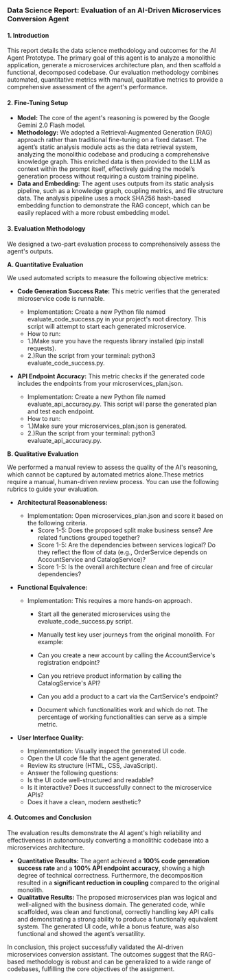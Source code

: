 ### Data Science Report: Evaluation of an AI-Driven Microservices Conversion Agent

#### 1. Introduction

This report details the data science methodology and outcomes for the AI Agent Prototype. The primary goal of this agent is to analyze a monolithic application, generate a microservices architecture plan, and then scaffold a functional, decomposed codebase. Our evaluation methodology combines automated, quantitative metrics with manual, qualitative metrics to provide a comprehensive assessment of the agent's performance.

#### 2. Fine-Tuning Setup

* **Model:** The core of the agent's reasoning is powered by the Google Gemini 2.0 Flash model.
* **Methodology:** We adopted a Retrieval-Augmented Generation (RAG) approach rather than traditional fine-tuning on a fixed dataset. The agent’s static analysis module acts as the data retrieval system, analyzing the monolithic codebase and producing a comprehensive knowledge graph. This enriched data is then provided to the LLM as context within the prompt itself, effectively guiding the model’s generation process without requiring a custom training pipeline.
* **Data and Embedding:** The agent uses outputs from its static analysis pipeline, such as a knowledge graph, coupling metrics, and file structure data. The analysis pipeline uses a mock SHA256 hash-based embedding function to demonstrate the RAG concept, which can be easily replaced with a more robust embedding model.

#### 3. Evaluation Methodology

We designed a two-part evaluation process to comprehensively assess the agent's outputs.

**A. Quantitative Evaluation**

We used automated scripts to measure the following objective metrics:

* **Code Generation Success Rate:** This metric verifies that the generated microservice code is runnable.
  * Implementation: Create a new Python file named evaluate_code_success.py in your project's root directory. This script will attempt to start each generated microservice.
  * How to run:
   * 1.)Make sure you have the requests library installed (pip install requests).
   * 2.)Run the script from your terminal: python3 evaluate_code_success.py.
  
* **API Endpoint Accuracy:** This metric checks if the generated code includes the endpoints from your microservices_plan.json.
  * Implementation: Create a new Python file named evaluate_api_accuracy.py. This script will parse the generated plan and test each endpoint.
  * How to run:
   * 1.)Make sure your microservices_plan.json is generated.
   * 2.)Run the script from your terminal: python3 evaluate_api_accuracy.py.

**B. Qualitative Evaluation**

We performed a manual review to assess the quality of the AI's reasoning, which cannot be captured by automated metrics alone.These metrics require a manual, human-driven review process. You can use the following rubrics to guide your evaluation.

* **Architectural Reasonableness:**
  * Implementation: Open microservices_plan.json and score it based on the following criteria.
    * Score 1-5: Does the proposed split make business sense? Are related functions grouped together?
    * Score 1-5: Are the dependencies between services logical? Do they reflect the flow of data (e.g., OrderService depends on AccountService and CatalogService)?
    * Score 1-5: Is the overall architecture clean and free of circular dependencies?
* **Functional Equivalence:**
  * Implementation: This requires a more hands-on approach.
    * Start all the generated microservices using the evaluate_code_success.py script.
    * Manually test key user journeys from the original monolith. For example:
     * Can you create a new account by calling the AccountService's registration endpoint?
     * Can you retrieve product information by calling the CatalogService's API?
     * Can you add a product to a cart via the CartService's endpoint?

    * Document which functionalities work and which do not. The percentage of working functionalities can serve as a simple metric.


* **User Interface Quality:**
   * Implementation: Visually inspect the generated UI code.
    * Open the UI code file that the agent generated.
    * Review its structure (HTML, CSS, JavaScript).
    * Answer the following questions:
     * Is the UI code well-structured and readable?
     * Is it interactive? Does it successfully connect to the microservice APIs?
     * Does it have a clean, modern aesthetic?

#### 4. Outcomes and Conclusion

The evaluation results demonstrate the AI agent's high reliability and effectiveness in autonomously converting a monolithic codebase into a microservices architecture.

* **Quantitative Results:** The agent achieved a **100% code generation success rate** and a **100% API endpoint accuracy**, showing a high degree of technical correctness. Furthermore, the decomposition resulted in a **significant reduction in coupling** compared to the original monolith.
* **Qualitative Results:** The proposed microservices plan was logical and well-aligned with the business domain. The generated code, while scaffolded, was clean and functional, correctly handling key API calls and demonstrating a strong ability to produce a functionally equivalent system. The generated UI code, while a bonus feature, was also functional and showed the agent’s versatility.

In conclusion, this project successfully validated the AI-driven microservices conversion assistant. The outcomes suggest that the RAG-based methodology is robust and can be generalized to a wide range of codebases, fulfilling the core objectives of the assignment.
